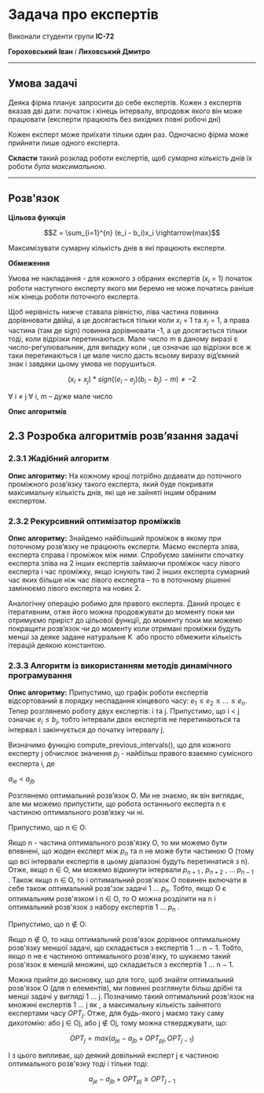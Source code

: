 # Задача про експертів

Виконали студенти групи **ІС-72**

**Гороховський Іван** *і* **Лиховський Дмитро**

---

## Умова задачі
Деяка фірма планує запросити до себе експертів. 
Кожен з експертів вказав дві дати: початок і кінець інтервалу,
 впродовж якого він може працювати (експерти працюють без 
 вихідних повні робочі дні)
  
Кожен експерт може приїхати тільки один раз. 
Одночасно фірма може прийняти лише одного експерта.

**Скласти** такий розклад роботи експертів, щоб *сумарна 
кількість днів* їх роботи *була максимальною*.

---

## Розв'язок
**Цільова функція**

$$Z = \sum_{i=1}^{n} (e_i - b_i)x_i \rightarrow{max}$$

Максимізувати сумарну кількість днів в які працюють експерти.

**Обмеження**

Умова не накладання - для кожного з обраних експертів ($x_i$ = 1) 
початок роботи наступного експерту якого ми беремо не може 
початись раніше ніж кінець роботи поточного експерта.

Щоб нерівність нижче ставала рівністю, ліва частина повинна 
дорівнювати двійці, а це досягається тільки коли $x_i$ = 1 та $x_j$ = 1, 
а права частина (там де sign) повинна дорівнювати -1, а це 
досягається тільки тоді, коли відрізки перетинаються. Мале число m в даному 
виразі є число-регулювальник, для випадку коли , це означає що відрізки все ж 
таки перетинаються і це мале число дасть всьому виразу від’ємний знак і завдяки 
цьому умова не порушиться.

$$(x_i + x_j) * sign((e_i - e_j)( b_i - b_j) - m) ≠ -2$$

∀  i ≠ j ∀ i, m – дуже мале число   

**Опис алгоритмів**

## 2.3 Розробка алгоритмів розв’язання задачі
### 2.3.1 Жадібний алгоритм
**Опис алгоритму:**
На кожному кроці потрібно додавати до поточного проміжного 
розв’язку такого експерта, який буде покривати максимальну 
кількість днів, які ще не зайняті іншим обраним експертом.

### 2.3.2 Рекурсивний оптимізатор проміжків
**Опис алгоритму:**
Знайдемо найбільший проміжок в якому при поточному розв’язку
не працюють експерти. Маємо експерта зліва, експерта 
справа і проміжок між ними. Спробуємо замінити спочатку 
експерта зліва на 2 інших експертів займаючи проміжок часу
лівого експерта і час проміжку, якщо існують такі 2 інших
експерта сумарний час яких більше ніж час лівого експерта
– то в поточному рішенні замінюємо лівого експерта на 
нових 2. 

Аналогічну операцію робимо для правого 
експерта. Даний процес є ітеративним, отже його можна 
продовжувати до моменту поки ми отримуємо приріст до 
цільової функції, до моменту поки ми можемо покращити
розв’язок чи до моменту коли отримані проміжки будуть 
менші за деяке задане натуральне K  або просто обмежити кількість ітерацій деякою константою.

### 2.3.3 Алгоритм із використанням методів динамічного програмування
**Опис алгоритму:**
Припустимо, що графік роботи експертів відсортований в порядку неспадання 
кінцевого часу:  $e_1 ≤ e_2 ≤ ... ≤ e_n$. Тепер розглянемо роботу двух експертів: i та j. 
Припустимо, що i < j означає  $e_i ≤ b_j$, тобто інтервали двох експертів не перетинаються 
та інтервал i закінчується до початку інтервалу j. 

Визначимо функцію compute_previous_intervals(), що для кожного експерту j 
обчислює значення $p_j$ - найбільш правого взаємно сумісного експерта i, де

$a_{ie}$ < $a_{jb}$

Розглянемо оптимальний розв’язок О. Ми не знаємо, як він виглядає, але ми можемо 
припустити, що робота останнього експерта n є частиною оптимального розв’язку чи ні.

Припустимо, що n ∈ O:

Якщо n - частина оптимального розв'язку O, то ми можемо бути впевнені, що жоден 
експерт між $p_n$ та n не може бути частиною O (тому що всі інтервали експертів в 
цьому діапазоні будуть перетинатися з n). Отже, якщо  n ∈ O, ми можемо відкинути 
інтервали  $p_{n+1}$
, $p_{n+2}$
, ... $p_{n-1}$
. Також якщо n ∈ O, то і оптимальний розв'язок 
O повинен включати в себе також оптимальний розв'зок задачі 1 … $p_n$. Тобто, якщо O є 
оптимальним розв'язком і n ∈ O, то O можна розділити на n і оптимальний 
розв'язок з набору експертів 1 … $p_n$ .
    
Припустимо, що n ∉ O:
    
Якщо n ∉ O, то наш оптимальний розв'язок дорівнює оптимальному
 розв'язку меншої задачі, що складається з експертів 
 1 … n − 1. Тобто, якщо n не є частиною оптимального 
 розв'язку, то шукаємо такий розв'язок в меншій множині, 
 що складається з експертів 1 … n − 1.
 
Можна прийти до висновку, що для того, щоб знайти оптимальний
 розв'язок O (для n елементів), ми повинні розглянути більш
  дрібні та менші задачі у вигляді 1 … j. Позначимо такий 
  оптимальний розв'язок на множині експертів 1 … j як , а 
  максимальну кількість зайнятого експертами часу $OPT_j$. Отже, 
  для будь-якого j маємо таку саму дихотомію: або j ∈ Oj, 
  або           j ∉ Oj, тому можна стверджувати, що:

$$OPT_j = max(a_{je} - a_{jb} + OPT_{pj}, OPT_{j-1})$$

І з цього випливає, що деякий довільний експерт j є частиною оптимального 
розв'язку  тоді і тільки тоді: 

$$a_{je} - a_{jb} + OPT_{pj} ≥ OPT_{j-1}$$